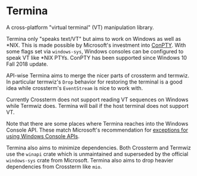 # Termina

<!-- [![Crates.io](https://img.shields.io/crates/v/termina.svg)](https://crates.io/crates/termina) -->
<!-- [![Documentation](https://docs.rs/termina/badge.svg)](https://docs.rs/termina) -->

A cross-platform "virtual terminal" (VT) manipulation library.

Termina only "speaks text/VT" but aims to work on Windows as well as *NIX. This is made possible by Microsoft's investment into [ConPTY](https://devblogs.microsoft.com/commandline/windows-command-line-introducing-the-windows-pseudo-console-conpty/). With some flags set via `windows-sys`, Windows consoles can be configured to speak VT like *NIX PTYs. ConPTY has been supported since Windows 10 Fall 2018 update.

API-wise Termina aims to merge the nicer parts of crossterm and termwiz. In particular termwiz's `Drop` behavior for restoring the terminal is a good idea while crossterm's `EventStream` is nice to work with.

Currently Crossterm does not support reading VT sequences on Windows while Termwiz does. Termina will bail if the host terminal does not support VT.

Note that there are some places where Termina reaches into the Windows Console API. These match Microsoft's recommendation for [exceptions for using Windows Console APIs](https://learn.microsoft.com/en-us/windows/console/classic-vs-vt#exceptions-for-using-windows-console-apis).

Termina also aims to minimize dependencies. Both Crossterm and Termwiz use the `winapi` crate which is unmaintained and superseded by the official `windows-sys` crate from Microsoft. Termina also aims to drop heavier dependencies from Crossterm like `mio`.
